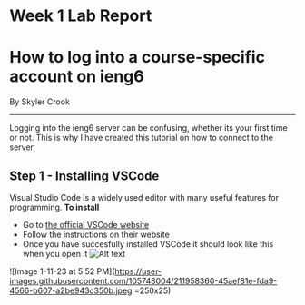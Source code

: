 # Week 1 Lab Report
# How to log into a course-specific account on ieng6
By Skyler Crook
***
Logging into the ieng6 server can be confusing, whether its your first time or not. This is why I have created this tutorial on how to connect to the server.
## Step 1 - Installing VSCode
Visual Studio Code is a widely used editor with many useful features for programming.
**To install**
* Go to [the official VSCode website](https://code.visualstudio.com/)
* Follow the instructions on their website
* Once you have succesfully installed VSCode it should look like this when you open it
![Alt text](file:///Users/skyler/Downloads/Image%201-11-23%20at%205.52%20PM.jpeg)

![Image 1-11-23 at 5 52 PM](https://user-images.githubusercontent.com/105748004/211958360-45aef81e-fda9-4566-b607-a2be943c350b.jpeg =250x25)
